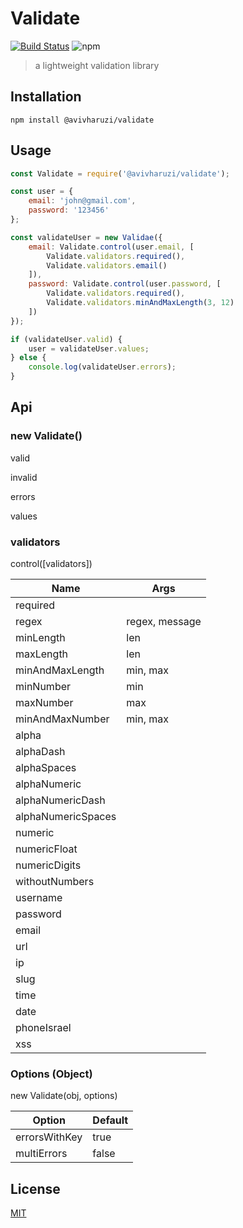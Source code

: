 # Validate

[![Build Status](https://travis-ci.org/avivharuzi/node-validate.svg?branch=master)](https://travis-ci.org/avivharuzi/node-validate)
![npm](https://img.shields.io/npm/l/express.svg)

> a lightweight validation library

## Installation

`npm install @avivharuzi/validate`

## Usage

```javascript
const Validate = require('@avivharuzi/validate');

const user = {
    email: 'john@gmail.com',
    password: '123456'
};

const validateUser = new Validae({
    email: Validate.control(user.email, [
        Validate.validators.required(),
        Validate.validators.email()
    ]),
    password: Validate.control(user.password, [
        Validate.validators.required(),
        Validate.validators.minAndMaxLength(3, 12)
    ])
});

if (validateUser.valid) {
    user = validateUser.values;
} else {
    console.log(validateUser.errors);
}
```

## Api

### new Validate()

valid

invalid

errors

values

### validators

control([validators])

| Name     | Args           |
| -------- | -------------- |
| required |
| regex | regex, message |
| minLength | len
| maxLength | len
| minAndMaxLength | min, max
| minNumber | min
| maxNumber | max
| minAndMaxNumber | min, max
| alpha |
| alphaDash |
| alphaSpaces |
| alphaNumeric |
| alphaNumericDash |
| alphaNumericSpaces |
| numeric |
| numericFloat |
| numericDigits |
| withoutNumbers |
| username |
| password |
| email |
| url |
| ip |
| slug |
| time |
| date |
| phoneIsrael |
| xss |

### Options (Object)

new Validate(obj, options)

| Option   | Default        |
| -------- | -------------- |
| errorsWithKey | true |
| multiErrors | false |

## License

[MIT](LICENSE)

